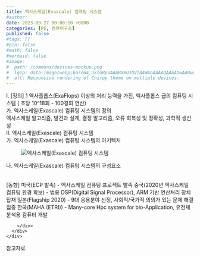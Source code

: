 ```yaml
---
title: 엑사스케일(Exascale) 컴퓨팅 시스템
#author: 
date: 2023-09-27 00:00:10 +0800
categories: [PE, 컴퓨터구조]
published: false
#tags: []
#pin: false
#math: false
#mermaid: false
#image:
#  path: /commons/devices-mockup.png
#  lqip: data:image/webp;base64,UklGRpoAAABXRUJQVlA4WAoAAAAQAAAADwAABwAAQUxQSDIAAAARL0AmbZurmr57yyIiqE8oiG0bejIYEQTgqiDA9vqnsUSI6H+oAERp2HZ65qP/VIAWAFZQOCBCAAAA8AEAnQEqEAAIAAVAfCWkAALp8sF8rgRgAP7o9FDvMCkMde9PK7euH5M1m6VWoDXf2FkP3BqV0ZYbO6NA/VFIAAAA
#  alt: Responsive rendering of Chirpy theme on multiple devices.
---
```


<div class="post-wrap">
  <div class="para">
    <div class="para-title">
      I. [정의] 1 엑사플롭스(ExaFlops) 이상의 처리 능력을 가진, 엑사플롭스 급의 컴퓨팅 시스템 ( 초당 10^18회 - 100경회 연산)
    </div>
    <div class="para-cntnt">
      <div class="para">
        <div class="para-title">
          가. 엑사스케일(Exascale) 컴퓨팅 시스템의 정의
        </div>
        <div class="para-cntnt">
          엑사스케일 알고리즘, 발견과 설계, 결정 알고리즘, 오류 회복성 및 정확성, 과학적 생산성
        </div>
      </div>
    </div>
  </div>
  
  <div class="para">
    <div class="para-title">
      II. 엑사스케일(Exascale) 컴퓨팅 시스템
    </div>
    <div class="para-cntnt">
      <div class="para">
        <div class="para-title">
          가. 엑사스케일(Exascale) 컴퓨팅 시스템의 아키텍처
        </div>
        <div class="para-cntnt">
          <figure class="post-figure">
            <img src="/assets/img/posts/엑사스케일(Exascale)-컴퓨팅-시스템.png" alt="엑사스케일(Exascale) 컴퓨팅 시스템">
<!--            <figcaption>Source: Unveiling the Metaverse: Exploring Emerging Trends, Multifaceted Perspectives, and Future Challenges</figcaption>-->
          </figure>
        </div>
      </div>
      <div class="para">
        <div class="para-title">
          나. 엑사스케일(Exascale) 컴퓨팅 시스템의 구성요소
        </div>
        <div class="para-cntnt">
          <table class="post-table">
          </table>
          [동향]
미국(ECP 발족) - 엑사스케일 컴퓨팅 프로젝트 발족
중국(2020년 엑사스케일 컴퓨팅 환경 확보) - 범용 DSP(Digital Signal Processor), ARM 기반 연산처리 장치 탑재
일본(Flagship 2020) - 9대 응용분야 선정, 사회적/국가적 의의가 있는 문제 해결 집중
한국(MAHA (ETRI)) - Many-core Hpc system for bio-Application, 유전체 분석용 컴퓨터 개발

        </div>
      </div>
    </div>
  </div>

  <div class="refr-wrap">
    <div class="refr-title">
        참고자료
    </div>
    <ol class="refr-list">
    <!--    <li>(나현식, 최대선) <a target="_blank" href="https://scienceon.kisti.re.kr/commons/util/originalView.do?cn=JAKO202225948430499&oCn=JAKO202225948430499&dbt=JAKO&journal=NJOU00291864">메타버스 보안 위협 요소 및 대응 방안 검토</a></li>-->
    <!--    <li>(M. Uddin, S. Manickam, H. Ullah, M. Obaidat and A. Dandoush) <a target="_blank" href="https://ieeexplore.ieee.org/abstract/document/10138386">Unveiling the Metaverse: Exploring Emerging Trends, Multifaceted Perspectives, and Future Challenges</a></li>-->
    </ol>
  </div>
</div>
